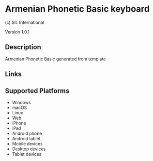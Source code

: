Armenian Phonetic Basic keyboard
==============

(c) SIL International

Version 1.0.1

Description
-----------

Armenian Phonetic Basic generated from template

Links
-----

Supported Platforms
-------------------
 * Windows
 * macOS
 * Linux
 * Web
 * iPhone
 * iPad
 * Android phone
 * Android tablet
 * Mobile devices
 * Desktop devices
 * Tablet devices

